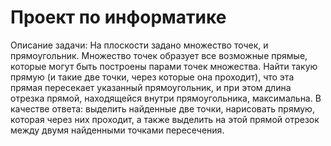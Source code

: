 # Проект по информатике

Описание задачи: На плоскости задано множество точек, и прямоугольник. Множество точек образует
все возможные прямые, которые могут быть построены парами точек множества.
Найти такую прямую (и такие две точки, через которые она проходит), что эта прямая
пересекает указанный прямоугольник, и при этом длина отрезка прямой, находящейся внутри прямоугольника, максимальна.
В качестве ответа: выделить найденные две точки, нарисовать прямую, которая через них проходит, а также выделить на этой прямой отрезок между двумя найденными точками пересечения.